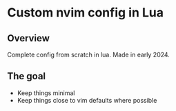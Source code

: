 # Custom nvim config in Lua
## Overview
Complete config from scratch in lua. Made in early 2024.

## The goal
* Keep things minimal
* Keep things close to vim defaults where possible
